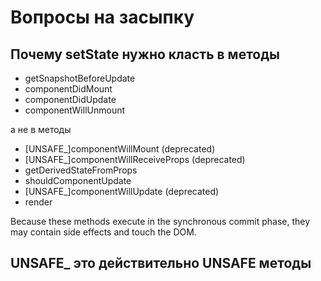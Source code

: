 # Вопросы на засыпку

## Почему setState нужно класть в методы

* getSnapshotBeforeUpdate
* componentDidMount
* componentDidUpdate
* componentWillUnmount

а не в методы

* [UNSAFE_]componentWillMount (deprecated)
* [UNSAFE_]componentWillReceiveProps (deprecated)
* getDerivedStateFromProps
* shouldComponentUpdate
* [UNSAFE_]componentWillUpdate (deprecated)
* render

Because these methods execute in the synchronous commit phase, they may contain side effects and touch the DOM.

## UNSAFE_ это действительно UNSAFE методы
